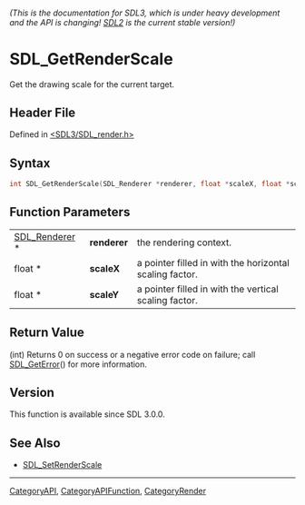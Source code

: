 ###### (This is the documentation for SDL3, which is under heavy development and the API is changing! [SDL2](https://wiki.libsdl.org/SDL2/) is the current stable version!)
# SDL_GetRenderScale

Get the drawing scale for the current target.

## Header File

Defined in [<SDL3/SDL_render.h>](https://github.com/libsdl-org/SDL/blob/main/include/SDL3/SDL_render.h)

## Syntax

```c
int SDL_GetRenderScale(SDL_Renderer *renderer, float *scaleX, float *scaleY);
```

## Function Parameters

|                                |              |                                                         |
| ------------------------------ | ------------ | ------------------------------------------------------- |
| [SDL_Renderer](SDL_Renderer) * | **renderer** | the rendering context.                                  |
| float *                        | **scaleX**   | a pointer filled in with the horizontal scaling factor. |
| float *                        | **scaleY**   | a pointer filled in with the vertical scaling factor.   |

## Return Value

(int) Returns 0 on success or a negative error code on failure; call
[SDL_GetError](SDL_GetError)() for more information.

## Version

This function is available since SDL 3.0.0.

## See Also

- [SDL_SetRenderScale](SDL_SetRenderScale)

----
[CategoryAPI](CategoryAPI), [CategoryAPIFunction](CategoryAPIFunction), [CategoryRender](CategoryRender)

